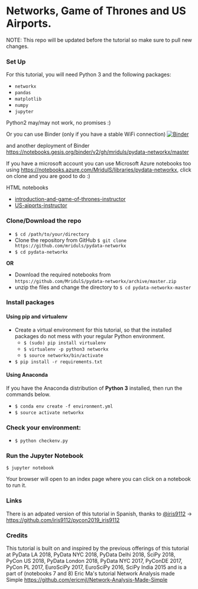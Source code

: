 # Networks, Game of Thrones and US Airports.

NOTE: This repo will be updated before the tutorial so make sure to pull new changes.

### Set Up

For this tutorial, you will need Python 3 and the following packages:

- `networkx`
- `pandas`
- `matplotlib`
- `numpy`
- `jupyter`

Python2 may/may not work, no promises :)

Or you can use Binder (only if you have a stable WiFi connection)
[![Binder](https://mybinder.org/badge.svg)](https://mybinder.org/v2/gh/MridulS/pydata-networkx/master)

and another deployment of Binder https://notebooks.gesis.org/binder/v2/gh/mriduls/pydata-networkx/master

If you have a microsoft account you can use Microsoft Azure notebooks too using
https://notebooks.azure.com/MridulS/libraries/pydata-networkx, click on clone and you are good to do :)

HTML notebooks
- [introduction-and-game-of-thrones-instructor](https://mriduls.github.io/pydata-networkx/introduction-and-game-of-thrones-instructor.html)
- [US-aiports-instructor](https://mriduls.github.io/pydata-networkx/US-aiports-instructor.html)


### Clone/Download the repo

- `$ cd /path/to/your/directory`
- Clone the repository from GitHub
	 `$ git clone https://github.com/mriduls/pydata-networkx`
- `$ cd pydata-networkx`

**OR**

- Download the required notebooks from `https://github.com/MridulS/pydata-networkx/archive/master.zip`
- unzip the files and change the directory to 
		`$ cd pydata-networkx-master` 

### Install packages 
#### Using pip and virtualenv


- Create a virtual environment for this tutorial, so that the installed packages do not mess with your regular Python environment.
    - `$ (sudo) pip install virtualenv`
    - `$ virtualenv -p python3 networkx`
    - `$ source networkx/bin/activate`
- `$ pip install -r requirements.txt`


#### Using Anaconda
If you have the Anaconda distribution of **Python 3** installed, then run the commands below.

- `$ conda env create -f environment.yml`
- `$ source activate networkx`

### Check your environment:

- `$ python checkenv.py`

### Run the Jupyter Notebook

    $ jupyter notebook

Your browser will open to an index page where you can click on a notebook to run it.

### Links

There is an adpated version of this tutorial in Spanish, thanks to [@iris9112](https://github.com/iris9112/) -> https://github.com/iris9112/pycon2019_iris9112

### Credits

This tutorial is built on and inspired by the previous offerings of this tutorial at PyData LA 2018, PyData NYC 2018, PyData Delhi 2018, SciPy 2018, PyCon US 2018, PyData London 2018, PyData NYC 2017, PyConDE 2017, PyCon PL 2017, EuroSciPy 2017, EuroSciPy 2016, SciPy India 2015 and is a part of (notebooks 7 and 8) Eric Ma's tutorial Network Analysis made Simple https://github.com/ericmjl/Network-Analysis-Made-Simple
